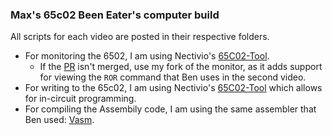 ### Max's 65c02 Been Eater's computer build

All scripts for each video are posted in their respective folders.

- For monitoring the 6502, I am using Nectivio's [65C02-Tool](https://github.com/Nectivio/65C02-Tool).
  - If the [PR](https://github.com/Nectivio/65C02-Tool/pull/2) isn't merged, use my fork of the monitor, as it adds support for viewing the  `ROR` command that Ben uses in the second video.
- For writing to the 65c02, I am using Nectivio's [65C02-Tool](https://github.com/Nectivio/65C02-Tool) which allows for in-circuit programming.
- For compiling the Assembily code, I am using the same assembler that Ben used: [Vasm](http://sun.hasenbraten.de/vasm/).

